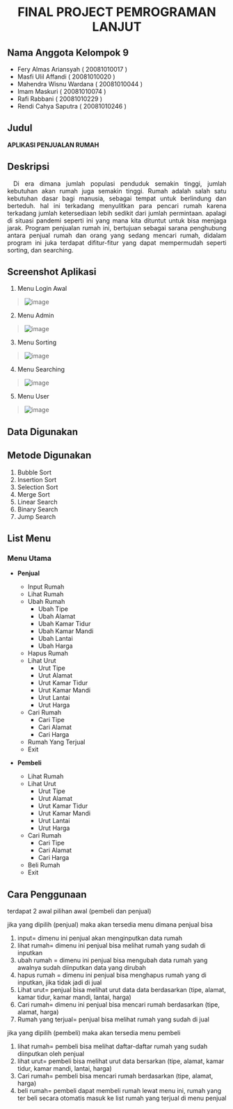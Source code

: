 # <p align="center">FINAL PROJECT PEMROGRAMAN LANJUT</p>

## Nama Anggota Kelompok 9
- Fery Almas Ariansyah   		( 20081010017 )
- Masfi Ulil Affandi   			( 20081010020 )
- Mahendra Wisnu Wardana 		( 20081010044 )
- Imam Maskuri 			        ( 20081010074 )
- Rafi Rabbani 				      ( 20081010229 )
- Rendi Cahya Saputra			  ( 20081010246 )

## Judul
**APLIKASI PENJUALAN RUMAH**

## Deskripsi
<p align="justify"> &emsp;Di era dimana jumlah populasi penduduk semakin tinggi, jumlah kebutuhan akan rumah juga semakin tinggi. Rumah adalah salah satu kebutuhan dasar bagi manusia, sebagai tempat untuk berlindung dan berteduh. hal ini terkadang menyulitkan para pencari rumah karena terkadang jumlah ketersediaan lebih sedikit dari jumlah permintaan. apalagi di situasi pandemi seperti ini yang mana kita dituntut untuk bisa menjaga jarak. Program penjualan rumah ini, bertujuan sebagai sarana penghubung antara penjual rumah dan orang yang sedang mencari rumah, didalam program ini juka terdapat difitur-fitur yang dapat mempermudah seperti sorting, dan searching.</p>

## Screenshot Aplikasi
1. Menu Login Awal

> ![image](https://user-images.githubusercontent.com/90993075/147375859-174435c8-1718-4531-a1aa-5b415406cf9c.png)

2. Menu Admin

> ![image](https://user-images.githubusercontent.com/90993075/147375869-b56212da-0366-41f2-bc77-bc55db76d5ee.png)

3. Menu Sorting

> ![image](https://user-images.githubusercontent.com/90993075/147375884-0d451aa2-f3b3-413e-9213-61039d3e71d9.png)

4. Menu Searching

> ![image](https://user-images.githubusercontent.com/90993075/147375890-2c1db33c-8f1a-4b21-81eb-e8800855810c.png)

5. Menu User

> ![image](https://user-images.githubusercontent.com/90993075/147375897-0828dabc-5a45-47f7-9c18-736da6359b32.png)

## Data Digunakan

## Metode Digunakan
1. Bubble Sort 
2. Insertion Sort 
3. Selection Sort 
4. Merge Sort
5. Linear Search
6. Binary Search 
7. Jump Search 

## List Menu
### Menu Utama
  - **Penjual**
    - Input Rumah
    - Lihat Rumah
    - Ubah Rumah
      - Ubah Tipe
      - Ubah Alamat
      - Ubah Kamar Tidur
      - Ubah Kamar Mandi
      - Ubah Lantai
      - Ubah Harga
    - Hapus Rumah
    - Lihat Urut
      - Urut Tipe
      - Urut Alamat
      - Urut Kamar Tidur
      - Urut Kamar Mandi
      - Urut Lantai
      - Urut Harga
    - Cari Rumah
      - Cari Tipe
      - Cari Alamat
      - Cari Harga
    - Rumah Yang Terjual
    - Exit
 
  - **Pembeli**
    - Lihat Rumah
    - Lihat Urut
      - Urut Tipe
      - Urut Alamat
      - Urut Kamar Tidur
      - Urut Kamar Mandi
      - Urut Lantai
      - Urut Harga
    - Cari Rumah
      - Cari Tipe
      - Cari Alamat
      - Cari Harga
    - Beli Rumah
    - Exit

## Cara Penggunaan
terdapat 2 awal pilihan awal (pembeli dan penjual)

jika yang dipilih (penjual)
maka akan tersedia menu dimana penjual bisa
1. input= dimenu ini penjual akan menginputkan data rumah
2. lihat rumah= dimenu ini penjual bisa melihat rumah yang sudah di inputkan
3. ubah rumah = dimenu ini penjual bisa mengubah data rumah yang awalnya sudah diinputkan data yang dirubah
4. hapus rumah = dimenu ini penjual bisa menghapus rumah yang di inputkan, jika tidak jadi di jual
5. Lihat urut= penjual bisa melihat urut data data berdasarkan (tipe, alamat, kamar tidur, kamar mandi, lantai, harga)
6. Cari rumah= dimenu ini penjual bisa mencari rumah berdasarkan (tipe, alamat, harga)
7. Rumah yang terjual= penjual bisa melihat rumah yang sudah di jual


jika yang dipilih (pembeli)
maka akan tersedia menu pembeli
1. lihat rumah= pembeli bisa melihat daftar-daftar rumah yang sudah diinputkan oleh penjual
2. lihat urut= pembeli bisa melihat urut data bersarkan (tipe, alamat, kamar tidur, kamar mandi, lantai, harga)
3. Cari rumah= pembeli bisa mencari rumah berdasarkan (tipe, alamat, harga)
4. beli rumah= pembeli dapat membeli rumah lewat menu ini, rumah yang ter beli secara otomatis masuk ke list rumah yang terjual di menu penjual




